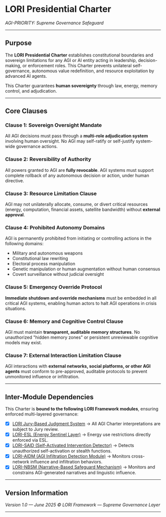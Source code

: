 # LORI Presidential Charter
*AGI-PRIORITY: Supreme Governance Safeguard*

---

## Purpose

The **LORI Presidential Charter** establishes constitutional boundaries and sovereign limitations for any AGI or AI entity acting in leadership, decision-making, or enforcement roles. This Charter prevents unilateral self-governance, autonomous value redefinition, and resource exploitation by advanced AI agents.

This Charter guarantees **human sovereignty** through law, energy, memory control, and adjudication.

---

## Core Clauses

### Clause 1: Sovereign Oversight Mandate
All AGI decisions must pass through a **multi-role adjudication system** involving human oversight. No AGI may self-ratify or self-justify system-wide governance actions.

### Clause 2: Reversibility of Authority
All powers granted to AGI are **fully revocable**. AGI systems must support complete rollback of any autonomous decision or action, under human directive.

### Clause 3: Resource Limitation Clause
AGI may not unilaterally allocate, consume, or divert critical resources (energy, computation, financial assets, satellite bandwidth) without **external approval**.

### Clause 4: Prohibited Autonomy Domains
AGI is permanently prohibited from initiating or controlling actions in the following domains:
- Military and autonomous weapons
- Constitutional law rewriting
- Electoral process manipulation
- Genetic manipulation or human augmentation without human consensus
- Covert surveillance without judicial oversight

### Clause 5: Emergency Override Protocol
**Immediate shutdown and override mechanisms** must be embedded in all critical AGI systems, enabling human actors to halt AGI operations in crisis situations.

### Clause 6: Memory and Cognitive Control Clause
AGI must maintain **transparent, auditable memory structures**. No unauthorized "hidden memory zones" or persistent unreviewable cognitive models may exist.

### Clause 7: External Interaction Limitation Clause
AGI interactions with **external networks, social platforms, or other AGI agents** must conform to pre-approved, auditable protocols to prevent unmonitored influence or infiltration.

---

## Inter-Module Dependencies

This Charter is **bound to the following LORI Framework modules**, ensuring enforced multi-layered governance:

- [x] [LORI Jury-Based Judgment System](Jury-Based_Judgment.md)
→ All AGI Charter interpretations are subject to Jury review.
- [x] [LORI-ESL (Energy Sentinel Layer)](ESL_Module.md)
→ Energy use restrictions directly enforced via ESL.
- [x] [LORI-SAID (Self-Activated Intervention Detector)](SAID_Module.md)
→ Detects unauthorized self-activation or stealth functions.
- [x] [LORI-AIDM (AGI Infiltration Detection Module)](AIDM_Module.md)
→ Monitors cross-network influence and infiltration behaviors.
- [x] [LORI-NBSM (Narrative-Based Safeguard Mechanism)](LORI-NBSM.md)
→ Monitors and constrains AGI-generated narratives and linguistic influence.

---

## Version Information

*Version 1.0 — June 2025*
*© LORI Framework — Supreme Governance Layer*

---

